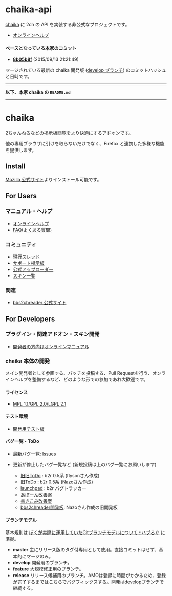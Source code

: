 chaika-api
======

[chaika](https://github.com/chaika/chaika) に 2ch の API を実装する非公式なプロジェクトです。

* [オンラインヘルプ](https://github.com/masami-dev/chaika-api/wiki)

#### ベースとなっている本家のコミット
* **[8b05b8f](https://github.com/chaika/chaika/commits/8b05b8fa47197ca1931dedcbff4b73682dc44e6a)** (2015/09/13 21:21:49)

マージされている最新の chaika 開発版 ([develop ブランチ](https://github.com/chaika/chaika/tree/develop)) のコミットハッシュと日時です。

----

**以下、本家 chaika の `README.md`**

----

chaika
======

2ちゃんねるなどの掲示板閲覧をより快適にするアドオンです。

他の専用ブラウザに引けを取らないだけでなく、Firefox と連携した多様な機能を提供します。


Install
-------

[Mozilla 公式サイト](https://addons.mozilla.org/ja/firefox/addon/chaika/)よりインストール可能です。


For Users
---------

### マニュアル・ヘルプ
* [オンラインヘルプ](https://github.com/chaika/chaika/wiki)
* [FAQ(よくある質問)](http://bbs2ch.osdn.jp/?page=FAQ)

### コミュニティ
* [現行スレッド](http://refind2ch.org/search?q=chaika)
* [サポート掲示板](http://jbbs.shitaraba.net/computer/44179/)
* [公式アップローダー](http://bbs2ch.osdn.jp/uploader/upload.php)
* [スキン一覧](http://bbs2ch.osdn.jp/?page=Skin%2F0.4.5)

### 関連
* [bbs2chreader 公式サイト](http://bbs2ch.osdn.jp/)


For Developers
--------------

### プラグイン・関連アドオン・スキン開発
* [開発者の方向けオンラインマニュアル](https://github.com/chaika/chaika/wiki#%E9%96%8B%E7%99%BA%E8%80%85%E3%81%AE%E6%96%B9%E5%90%91%E3%81%91)


### chaika 本体の開発
メイン開発者として参画する、パッチを投稿する、Pull Requestを行う、オンラインヘルプを整備するなど、どのような形での参加であれ大歓迎です。

#### ライセンス
- [MPL 1.1/GPL 2.0/LGPL 2.1](https://github.com/chaika/chaika/blob/develop/chaika/license.txt)


#### テスト環境
* [開発用テスト板](http://jbbs.shitaraba.net/computer/43679/)

#### バグ一覧・ToDo
* 最新バグ一覧: [Issues](https://github.com/chaika/chaika/issues?q=is%3Aopen+is%3Aissue+-label%3Afixed)

* 更新が停止したバグ一覧など
    (新規投稿は上のバグ一覧にお願いします)
    * [旧旧ToDo](https://spreadsheets.google.com/pub?key=pbbe5TFNb21RVxOf7ygNJfg) : b2r 0.5系 (flysonさん作成)
    * [旧ToDo](http://d.hatena.ne.jp/nazodane/20080609/1212999112) : b2r 0.5系 (Nazoさん作成)
    * [launchpad](https://bugs.launchpad.net/bbs2ch) : b2r バグトラッカー
    * [あぼーん改善案](http://bbs2ch.osdn.jp/?page=%A4%A2%A4%DC%A1%BC%A4%F3%B2%FE%C1%B1)
    * [書きこみ改善案](http://bbs2ch.osdn.jp/?page=%BD%F1%A4%AD%B9%FE%A4%DF%B2%FE%C1%B1)
    * [bbs2chreader開発板](http://jbbs.shitaraba.net/computer/41231/): Nazoさん作成の旧開発板

#### ブランチモデル
基本規則は [ぼくが実際に運用していたGitブランチモデルについて ::ハブろぐ](http://havelog.ayumusato.com/develop/git/e513-git_branch_model.html) に準拠。

* **master**
  主にリリース版のタグ付専用として使用。直接コミットはせず、基本的にマージのみ。
* **develop**
  開発用のブランチ。
* **feature**
  大規模修正用のブランチ。
* **release**
  リリース候補用のブランチ。AMOは登録に時間がかかるため、登録が完了するまではこちらでバグフィックスする。開発はdevelopブランチで継続する。
